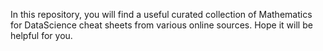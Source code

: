 In this repository, you will find a useful curated collection of Mathematics for DataScience cheat sheets from various online sources. 
Hope it will be helpful for you.
